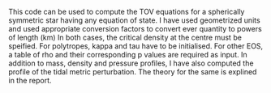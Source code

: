 This code can be used to compute the TOV equations for a spherically symmetric star having any equation of state. 
I have used geometrized units and used appropriate conversion factors to convert ever quantity to powers of length (km)
In both cases, the critical density at the centre must be speified.
For polytropes, kappa and tau have to be initialised.
For other EOS, a table of rho and their corresponding p values are required as input.
In addition to mass, density and pressure profiles, I have also computed the profile of the tidal metric perturbation. The theory for the same is explined in the report.

